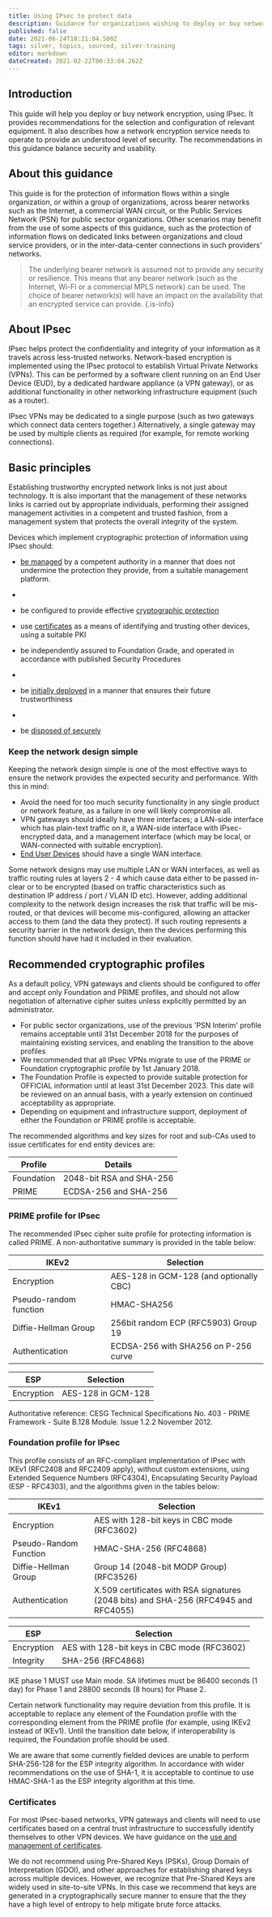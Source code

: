 ```yaml
---
title: Using IPsec to protect data
description: Guidance for organizations wishing to deploy or buy network encryption, using IPsec.
published: false
date: 2021-06-24T18:21:04.500Z
tags: silver, topics, sourced, silver-training
editor: markdown
dateCreated: 2021-02-22T00:33:04.262Z
---
```


## Introduction

This guide will help you deploy or buy network encryption, using IPsec. It provides recommendations for the selection and configuration of relevant equipment. It also describes how a network encryption service needs to operate to provide an understood level of security. The recommendations in this guidance balance security and usability. 


## About this guidance

This guide is for the protection of information flows within a single organization, or within a group of organizations, across bearer networks such as the Internet, a commercial WAN circuit, or the Public Services Network (PSN) for public sector organizations. Other scenarios may benefit from the use of some aspects of this guidance, such as the protection of information flows on dedicated links between organizations and cloud service providers, or in the inter-data-center connections in such providers' networks.


> The underlying bearer network is assumed not to provide any security or resilience. This means that any bearer network (such as the Internet, Wi-Fi or a commercial MPLS network) can be used. The choice of bearer network(s) will have an impact on the availability that an encrypted service can provide.
{.is-info}




## About IPsec

IPsec helps protect the confidentiality and integrity of your information as it travels across less-trusted networks. Network-based encryption is implemented using the IPsec protocol to establish Virtual Private Networks (VPNs). This can be performed by a software client running on an End User Device (EUD), by a dedicated hardware appliance (a VPN gateway), or as additional functionality in other networking infrastructure equipment (such as a router).

IPsec VPNs may be dedicated to a single purpose (such as two gateways which connect data centers together.) Alternatively, a single gateway may be used by multiple clients as required (for example, for remote working connections).



## Basic principles

Establishing trustworthy encrypted network links is not just about technology. It is also important that the management of these networks links is carried out by appropriate individuals, performing their assigned management activities in a competent and trusted fashion, from a management system that protects the overall integrity of the system. 

Devices which implement cryptographic protection of information using IPsec should:

- [be managed](/guidance/acquiring-managing-and-disposing-network-devices) [](https://cesgdet.atlassian.net/wiki/display/CES/OBSOLETE+-+Managing+Network+Devices) by a competent authority in a manner that does not undermine the protection they provide, from a suitable management platform.
- 
- be configured to provide effective [cryptographic protection](/guidance/using-ipsec-protect-data#crypt)

-   use [certificates](/guidance/provisioning-and-securing-security-certificates) as a means of identifying and trusting other devices, using a suitable PKI

- be independently assured to Foundation Grade, and operated in accordance with published Security Procedures
- 
- be [initially deployed](/guidance/acquiring-managing-and-disposing-network-devices) in a manner that ensures their future trustworthiness
- 
- be [disposed of securely](/guidance/secure-sanitization-storage-media)

### **Keep the network design simple**

Keeping the network design simple is one of the most effective ways to ensure the network provides the expected security and performance. With this in mind:

- Avoid the need for too much security functionality in any single product or network feature, as a failure in one will likely compromise all.
- VPN gateways should ideally have three interfaces; a LAN-side interface which has plain-text traffic on it, a WAN-side interface with IPsec-encrypted data, and a management interface (which may be local, or WAN-connected with suitable encryption).
- [End User Devices](/guidance/end-user-devices-security-guidance-introduction-0) should have a single WAN interface.

Some network designs may use multiple LAN or WAN interfaces, as well as traffic routing rules at layers 2 - 4 which cause data either to be passed in-clear or to be encrypted (based on traffic characteristics such as destination IP address / port / VLAN ID etc). However, adding additional complexity to the network design increases the risk that traffic will be mis-routed, or that devices will become mis-configured, allowing an attacker access to them (and the data they protect). If such routing represents a security barrier in the network design, then the devices performing this function should have had it included in their evaluation.



## Recommended cryptographic profiles

As a default policy, VPN gateways and clients should be configured to offer and accept only Foundation and PRIME profiles, and should not allow negotiation of alternative cipher suites unless explicitly permitted by an administrator.

-   For public sector organizations, use of the previous 'PSN Interim' profile remains acceptable until 31st December 2018 for the purposes of maintaining existing services, and enabling the transition to the above profiles
-   We recommended that all IPsec VPNs migrate to use of the PRIME or Foundation cryptographic profile by 1st January 2018.
-   The Foundation Profile is expected to provide suitable protection for OFFICIAL information until at least 31st December 2023. This date will be reviewed on an annual basis, with a yearly extension on continued acceptability as appropriate.
-   Depending on equipment and infrastructure support, deployment of either the Foundation or PRIME profile is acceptable.

The recommended algorithms and key sizes for root and sub-CAs used to issue certificates for end entity devices are:

| **Profile** | **Details** |
| ---- | ---- |
| Foundation | 2048-bit RSA and SHA-256 |
| PRIME | ECDSA-256 and SHA-256 |


### **PRIME profile for IPsec**

The recommended IPsec cipher suite profile for protecting information is called PRIME. A non-authoritative summary is provided in the table below:


| **IKEv2** | **Selection** |
| ---- | ---- |
| Encryption | AES-128 in GCM-128 (and optionally CBC) |
| Pseudo-random function | HMAC-SHA256 |
| Diffie-Hellman Group | 256bit random ECP (RFC5903) Group 19 |
| Authentication | ECDSA-256 with SHA256 on P-256 curve |


| **ESP** | **Selection** |
| ---- | ---- |
| Encryption | AES-128 in GCM-128 |

Authoritative reference: CESG Technical Specifications No. 403 - PRIME Framework - Suite B.128 Module. Issue 1.2.2 November 2012.

### **Foundation profile for IPsec**

This profile consists of an RFC-compliant implementation of IPsec with IKEv1 (RFC2408 and RFC2409 apply), without custom extensions, using Extended Sequence Numbers (RFC4304), Encapsulating Security Payload (ESP - RFC4303), and the algorithms given in the tables below:


| **IKEv1** | **Selection** |
| ---- | ---- |
| Encryption | AES with 128-bit keys in CBC mode (RFC3602) |
| Pseudo-Random Function | HMAC-SHA-256 (RFC4868) |
| Diffie-Hellman Group | Group 14 (2048-bit MODP Group) (RFC3526) |
| Authentication | X.509 certificates with RSA signatures (2048 bits) and SHA-256 (RFC4945 and RFC4055) |


| **ESP** | **Selection** |
| ---- | ---- |
| Encryption | AES with 128-bit keys in CBC mode (RFC3602) |
| Integrity | SHA-256 (RFC4868) |

IKE phase 1 MUST use Main mode. SA lifetimes must be 86400 seconds (1 day) for Phase 1 and 28800 seconds (8 hours) for Phase 2.

Certain network functionality may require deviation from this profile. It is acceptable to replace any element of the Foundation profile with the corresponding element from the PRIME profile (for example, using IKEv2 instead of IKEv1). Until the transition date below, if interoperability is required, the Foundation profile should be used.

We are aware that some currently fielded devices are unable to perform SHA-256-128 for the ESP integrity algorithm. In accordance with wider recommendations on the use of SHA-1, it is acceptable to continue to use HMAC-SHA-1 as the ESP integrity algorithm at this time.

### **Certificates**

For most IPsec-based networks, VPN gateways and clients will need to use certificates based on a central trust infrastructure to successfully identify themselves to other VPN devices. We have guidance on the [use and management of certificates](/guidance/provisioning-and-securing-security-certificates).

We do not recommend using Pre-Shared Keys (PSKs), Group Domain of Interpretation (GDOI), and other approaches for establishing shared keys across multiple devices. However, we recognize that Pre-Shared Keys are widely used in site-to-site VPNs. In this case we recommend that keys are generated in a cryptographically secure manner to ensure that the they have a high level of entropy to help mitigate brute force attacks.